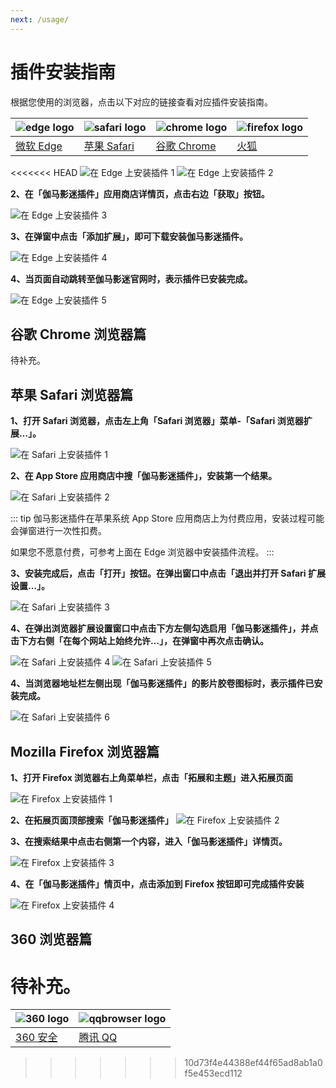 ```yaml
---
next: /usage/
---
```


# 插件安装指南

根据您使用的浏览器，点击以下对应的链接查看对应插件安装指南。

| ![edge logo](/assets/edge_64x64.png) | ![safari logo](/assets/safari_64x64.png) | ![chrome logo](/assets/chrome_64x64.png) | ![firefox logo](/assets/firefox_64x64.png) |
| ------------------------------------ | ---------------------------------------- | ---------------------------------------- | ------------------------------------------ |
| [微软 Edge](/install/installOnEdge/) | [苹果 Safari](/install/installOnSafari/) | [谷歌 Chrome](/install/installOnChrome/) | [火狐](/install/installOnFirefox/)         |

<<<<<<< HEAD
![在 Edge 上安装插件 1](/assets/install.edge.1.png)
![在 Edge 上安装插件 2](/assets/install.edge.2.png)

**2、在「伽马影迷插件」应用商店详情页，点击右边「获取」按钮。**

![在 Edge 上安装插件 3](/assets/install.edge.3.png)

**3、在弹窗中点击「添加扩展」，即可下载安装伽马影迷插件。**

![在 Edge 上安装插件 4](/assets/install.edge.4.png)

**4、当页面自动跳转至伽马影迷官网时，表示插件已安装完成。**

![在 Edge 上安装插件 5](/assets/install.edge.5.png)

## 谷歌 Chrome 浏览器篇

待补充。

## 苹果 Safari 浏览器篇

**1、打开 Safari 浏览器，点击左上角「Safari 浏览器」菜单-「Safari 浏览器扩展…」。**

![在 Safari 上安装插件 1](/assets/install.safari.1.png)

**2、在 App Store 应用商店中搜「伽马影迷插件」，安装第一个结果。**

![在 Safari 上安装插件 2](/assets/install.safari.2.png)

::: tip
伽马影迷插件在苹果系统 App Store 应用商店上为付费应用，安装过程可能会弹窗进行一次性扣费。

如果您不愿意付费，可参考上面在 Edge 浏览器中安装插件流程。
:::

**3、安装完成后，点击「打开」按钮。在弹出窗口中点击「退出并打开 Safari 扩展设置…」。**

![在 Safari 上安装插件 3](/assets/install.safari.3.png)

**4、在弹出浏览器扩展设置窗口中点击下方左侧勾选启用「伽马影迷插件」，并点击下方右侧「在每个网站上始终允许…」，在弹窗中再次点击确认。**

![在 Safari 上安装插件 4](/assets/install.safari.4.png)
![在 Safari 上安装插件 5](/assets/install.safari.5.png)

**4、当浏览器地址栏左侧出现「伽马影迷插件」的影片胶卷图标时，表示插件已安装完成。**

![在 Safari 上安装插件 6](/assets/install.safari.6.png)

## Mozilla Firefox 浏览器篇

**1、打开 Firefox 浏览器右上角菜单栏，点击「拓展和主题」进入拓展页面**

![在 Firefox 上安装插件 1](/assets/install.firefox.1.png)

**2、在拓展页面顶部搜索「伽马影迷插件」**
![在 Firefox 上安装插件 2](/assets/install.firefox.2.png)

**3、在搜索结果中点击右侧第一个内容，进入「伽马影迷插件」详情页。**

![在 Firefox 上安装插件 3](/assets/install.firefox.3.png)

**4、在「伽马影迷插件」情页中，点击添加到 Firefox 按钮即可完成插件安装**

![在 Firefox 上安装插件 4](/assets/install.firefox.4.png)

## 360 浏览器篇

待补充。
=======
| ![360 logo](/assets/360-secure_64x64.png) | ![qqbrowser logo](/assets/qqbrowser_64x64.png) |
| ----------------------------------------- | ---------------------------------------------- |
| [360 安全](/install/installOn360/)        | [腾讯 QQ](/install/installOnQQBrowser/)        |
>>>>>>> 10d73f4e44388ef44f65ad8ab1a0f5e453ecd112

